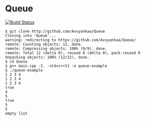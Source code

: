 # Queue

[![Build Status](https://travis-ci.org/Avsyankaa/Queue.svg?branch=master)](https://travis-ci.org/Avsyankaa/Queue)

```ShellSession
$ git clone http://github.com/Avsyankaa/Queue
Cloning into 'Queue'...
warning: redirecting to https://github.com/Avsyankaa/Queue/
remote: Counting objects: 12, done.
remote: Compressing objects: 100% (9/9), done.
remote: Total 12 (delta 0), reused 0 (delta 0), pack-reused 0
Unpacking objects: 100% (12/12), done.
$ cd Queue
$ g++ main.cpp -I. -std=c++11 -o queue-example
$ ./queue-example
1 2 3 4
1 2 3 4
1 2 3 4
true
4
5
true
5
5
empty list
```
